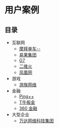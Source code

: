 # 用户案例

## 目录

+ 互联网
  - [摩拜单车--](user-case-mobike.md)
  - [易果集团](user-case-yiguo.md)
  - [G7](user-case-g7.md)
  - [二维火](user-case-erweihuo.md)
  - [凤凰网](user-case-ifeng.md)
+ 游戏
  - [游族网络](user-case-youzu.md)
+ 金融
  - [Ping++](user-case-ping++.md)
  - [T牛板金](user-case-niubangold.md)
  - [360 金融](user-case-360.md)
+ 大型企业
  - [万达网络科技集团](user-case-wanda.md)
